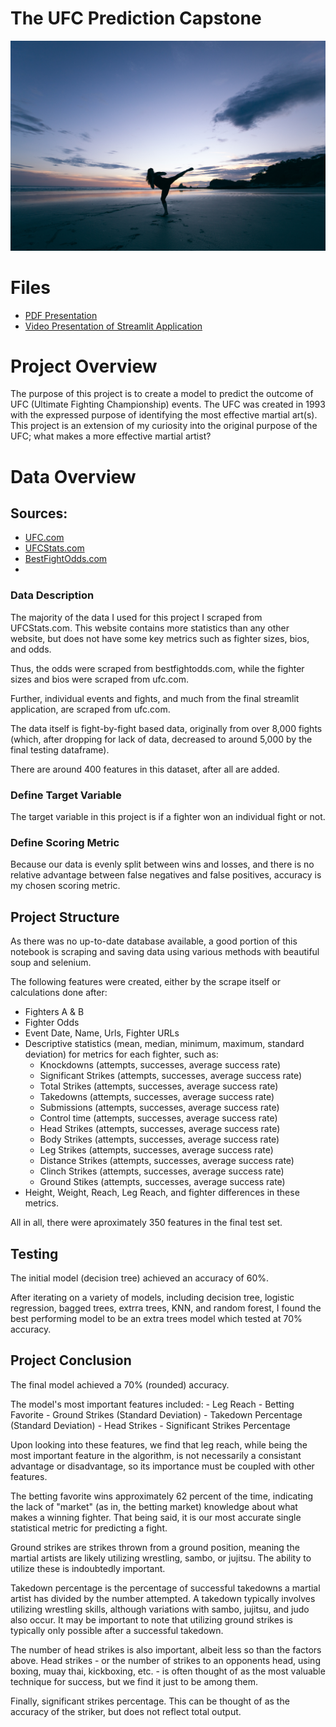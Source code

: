 # The UFC Prediction Capstone
![Martial Arts](kick_photo.jpg)

# Files
- [PDF Presentation](UFC_Prediction_Capstone.pdf)
- [Video Presentation of Streamlit Application](https://www.youtube.com/watch?v=dl-JhDgQbRA)

# Project Overview

The purpose of this project is to create a model to predict the outcome of UFC (Ultimate Fighting Championship) events. The UFC was created in 1993 with the expressed purpose of identifying the most effective martial art(s). This project is an extension of my curiosity into the original purpose of the UFC; what makes a more effective martial artist?

# Data Overview

## Sources:
 - [UFC.com](https://www.ufc.com/events)
 - [UFCStats.com](https://www.ufcstats.com)
 - [BestFightOdds.com](https://www.bestfightodds.com)
 -


### Data Description

The majority of the data I used for this project I scraped from UFCStats.com. This website contains more statistics than any other website, but does not have some key metrics such as fighter sizes, bios, and odds. 

Thus, the odds were scraped from bestfightodds.com, while the fighter sizes and bios were scraped from ufc.com. 

Further, individual events and fights, and much from the final streamlit application, are scraped from ufc.com.

The data itself is fight-by-fight based data, originally from over 8,000 fights (which, after dropping for lack of data, decreased to around 5,000 by the final testing dataframe).

There are around 400 features in this dataset, after all are added.


### Define Target Variable

The target variable in this project is if a fighter won an individual fight or not. 

### Define Scoring Metric

Because our data is evenly split between wins and losses, and there is no relative advantage between false negatives and false positives, accuracy is my chosen scoring metric.

## Project Structure

As there was no up-to-date database available, a good portion of this notebook is scraping and saving data using various methods with beautiful soup and selenium. 

The following features were created, either by the scrape itself or calculations done after:

- Fighters A & B 
- Fighter Odds
- Event Date, Name, Urls, Fighter URLs
- Descriptive statistics (mean, median, minimum, maximum, standard deviation) for metrics for each fighter, such as:
    - Knockdowns (attempts, successes, average success rate)
    - Significant Strikes (attempts, successes, average success rate)
    - Total Strikes (attempts, successes, average success rate)
    - Takedowns (attempts, successes, average success rate)
    - Submissions (attempts, successes, average success rate)
    - Control time (attempts, successes, average success rate)
    - Head Strikes (attempts, successes, average success rate)
    - Body Strikes (attempts, successes, average success rate)
    - Leg Strikes (attempts, successes, average success rate)
    - Distance Strikes (attempts, successes, average success rate)
    - Clinch Strikes (attempts, successes, average success rate)
    - Ground Stikes (attempts, successes, average success rate)
- Height, Weight, Reach, Leg Reach, and fighter differences in these metrics.

All in all, there were aproximately 350 features in the final test set.



## Testing

The initial model (decision tree) achieved an accuracy of 60%. 

After iterating on a variety of models, including decision tree, logistic regression, bagged trees, extrra trees, KNN, and random forest, I found the best performing model to be an extra trees model which tested at 70% accuracy. 

## Project Conclusion

The final model achieved a 70% (rounded) accuracy. 

The model's most important features included:
    - Leg Reach
    - Betting Favorite
    - Ground Strikes (Standard Deviation)
    - Takedown Percentage (Standard Deviation)
    - Head Strikes 
    - Significant Strikes Percentage

Upon looking into these features, we find that leg reach, while being the most important feature in the algorithm, is not necessarily a consistant advantage or disadvantage, so its importance must be coupled with other features. 

The betting favorite wins approximately 62 percent of the time, indicating the lack of "market" (as in, the betting market) knowledge about what makes a winning fighter. That being said, it is our most accurate single statistical metric for predicting a fight. 

Ground strikes are strikes thrown from a ground position, meaning the martial artists are likely utilizing wrestling, sambo, or jujitsu. The ability to utilize these is indoubtedly important. 

Takedown percentage is the percentage of successful takedowns a martial artist has divided by the number attempted. A takedown typically involves utilizing wrestling skills, although variations with sambo, jujitsu, and judo also occur. It may be important to note that utilizing ground strikes is typically only possible after a successful takedown. 

The number of head strikes is also important, albeit less so than the factors above. Head strikes - or the number of strikes to an opponents head, using boxing, muay thai, kickboxing, etc. - is often thought of as the most valuable technique for success, but we find it just to be among them. 

Finally, significant strikes percentage. This can be thought of as the accuracy of the striker, but does not reflect total output. 

